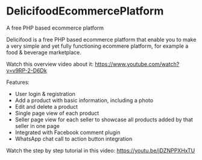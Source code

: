 # DelicifoodEcommercePlatform
A free PHP based ecommerce platform

Delicifood is a free PHP based ecommerce platform that enable you to make a very simple and yet fully functioning ecommere platform, for example a food & beverage marketplace.

Watch this overview video about it: https://www.youtube.com/watch?v=v9RP-2-D6Dk

Features:
- User login & registration
- Add a product with basic information, including a photo
- Edit and delete a product
- Single page view of each product
- Seller page view for each seller to showcase all products added by that seller in one page
- Integrated with Facebook comment plugin
- WhatsApp chat call to action button integration

Watch the step by step tutorial in this video: https://youtu.be/jDZNPPXHxTU
